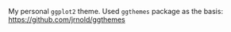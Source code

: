 My personal `ggplot2` theme. Used `ggthemes` package as the basis: https://github.com/jrnold/ggthemes
